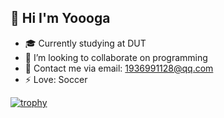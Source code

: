 ## 👋 Hi I'm Yoooga

- 🎓 Currently studying at DUT
- 👯 I’m looking to collaborate on programming
- 📧 Contact me via email: 1936991128@qq.com
- ⚡ Love: Soccer

[![trophy](https://github-profile-trophy.vercel.app/?username=Yoooga0824&theme=onedark)](https://github.com/ryo-ma/github-profile-trophy)
